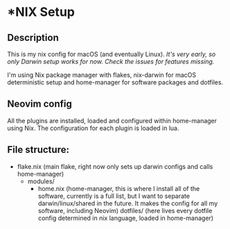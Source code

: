# *NIX Setup

## Description

This is my nix config for macOS (and eventually Linux). 
*It's very early, so only Darwin setup works for now. Check the issues for features missing.*

I'm using Nix package manager with flakes, nix-darwin for macOS deterministic setup and home-manager for software packages and dotfiles.

## Neovim config
All the plugins are installed, loaded and configured within home-manager using Nix. The configuration for each plugin is loaded in lua.

## File structure:
- flake.nix (main flake, right now only sets up darwin configs and calls home-manager)
    - modules/
        - home.nix (home-manager, this is where I install all of the software, currently is a full list, but I want to separate darwin/linux/shared in the future. It makes the config for all my software, including Neovim)
        dotfiles/ (here lives every dotfile config determined in nix language, loaded in home-manager)
